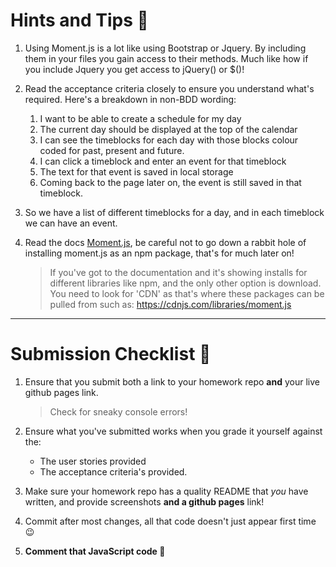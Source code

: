 # Hints and Tips :tada:

1. Using Moment.js is a lot like using Bootstrap or Jquery. By including them in your files you gain access to their methods. Much like how if you include Jquery you get access to jQuery() or \$()!

1. Read the acceptance criteria closely to ensure you understand what's required. Here's a breakdown in non-BDD wording:

   1. I want to be able to create a schedule for my day
   2. The current day should be displayed at the top of the calendar
   3. I can see the timeblocks for each day with those blocks colour coded for past, present and future.
   4. I can click a timeblock and enter an event for that timeblock
   5. The text for that event is saved in local storage
   6. Coming back to the page later on, the event is still saved in that timeblock.

1. So we have a list of different timeblocks for a day, and in each timeblock we can have an event.

1. Read the docs [Moment.js](https://momentjs.com/), be careful not to go down a rabbit hole of installing moment.js as an npm package, that's for much later on!
   > If you've got to the documentation and it's showing installs for different libraries like npm, and the only other option is download. You need to look for 'CDN' as that's where these packages can be pulled from such as: https://cdnjs.com/libraries/moment.js

---

# Submission Checklist :rocket:

1. Ensure that you submit both a link to your homework repo **and** your live github pages link.
   > Check for sneaky console errors!
2. Ensure what you've submitted works when you grade it yourself against the:

   - The user stories provided
   - The acceptance criteria's provided.

3. Make sure your homework repo has a quality README that _you_ have written, and provide screenshots **and a github pages** link!

4. Commit after most changes, all that code doesn't just appear first time :wink:

5. **Comment that JavaScript code :pray:**
